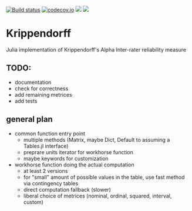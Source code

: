 [![Build status](https://github.com/FPGro/Krippendorff/workflows/CI/badge.svg)](https://github.com/FPGro/Krippendorff/actions)
[![codecov.io](http://codecov.io/github/FPGro/Krippendorff/coverage.svg?branch=main)](http://codecov.io/github/FPGro/Krippendorff?branch=main)
[![](https://img.shields.io/badge/docs-stable-blue.svg)](https://FPGro.github.io/Krippendorff/stable)
[![](https://img.shields.io/badge/docs-dev-blue.svg)](https://FPGro.github.io/Krippendorff/dev)

# Krippendorff
Julia implementation of Krippendorff's Alpha Inter-rater reliability measure

## TODO:
- documentation
- check for correctness
- add remaining metrices
- add tests

## general plan
- common function entry point
    - multiple methods (Matrix, maybe Dict, Default to assuming a Tables.jl interface)
    - preprare units iterator for workhorse function
    - maybe keywords for customization
- workhorse function doing the actual computation
    - at least 2 versions
    - for "small" amount of possible values in the table, use fast method via contingency tables
    - direct computation fallback (slower)
    - liberal choice of metrices (nominal, ordinal, squared, interval, custom)
